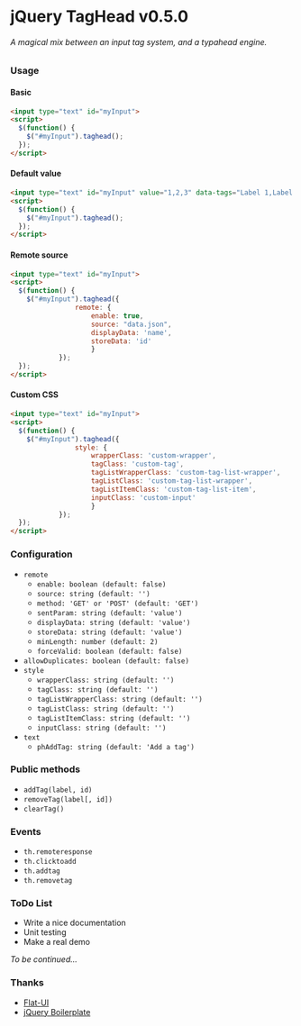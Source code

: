 # jQuery TagHead v0.5.0

###### A *magical* mix between an input tag system, and a typahead engine.

### Usage

#### Basic
```html
<input type="text" id="myInput">
<script>
  $(function() {
    $("#myInput").taghead();
  });
</script>
```

#### Default value
```html
<input type="text" id="myInput" value="1,2,3" data-tags="Label 1,Label 2,Label 3">
<script>
  $(function() {
    $("#myInput").taghead();
  });
</script>
```


#### Remote source

```html
<input type="text" id="myInput">
<script>
  $(function() {
    $("#myInput").taghead({	
				remote: {
					enable: true,
					source: "data.json",
					displayData: 'name',
					storeData: 'id'
					}
			});
  });
</script>
```


#### Custom CSS

```html
<input type="text" id="myInput">
<script>
  $(function() {
    $("#myInput").taghead({	
				style: {
					wrapperClass: 'custom-wrapper',
					tagClass: 'custom-tag',
					tagListWrapperClass: 'custom-tag-list-wrapper',
					tagListClass: 'custom-tag-list-wrapper',
					tagListItemClass: 'custom-tag-list-item',
					inputClass: 'custom-input'
					}
			});
  });
</script>
```


### Configuration

* `remote`
  * `enable: boolean (default: false)`
  * `source: string (default: '')`
  * `method: 'GET' or 'POST' (default: 'GET')`
  * `sentParam: string (default: 'value')`
  * `displayData: string (default: 'value')`
  * `storeData: string (default: 'value')`
  * `minLength: number (default: 2)`
  * `forceValid: boolean (default: false)`
* `allowDuplicates: boolean (default: false)`
* `style`
  * `wrapperClass: string (default: '')`
  * `tagClass: string (default: '')`
  * `tagListWrapperClass: string (default: '')`
  * `tagListClass: string (default: '')`
  * `tagListItemClass: string (default: '')`
  * `inputClass: string (default: '')`
* `text`
  * `phAddTag: string (default: 'Add a tag')`


### Public methods

* `addTag(label, id)`
* `removeTag(label[, id])`
* `clearTag()`


### Events

* `th.remoteresponse`
* `th.clicktoadd`
* `th.addtag`
* `th.removetag`


### ToDo List

* Write a nice documentation
* Unit testing
* Make a real demo

*To be continued...*

### Thanks

* [Flat-UI](http://designmodo.github.io/Flat-UI/)
* [jQuery Boilerplate](http://jqueryboilerplate.com/)
